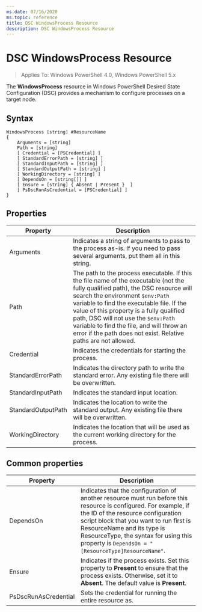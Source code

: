 ```yaml
---
ms.date: 07/16/2020
ms.topic: reference
title: DSC WindowsProcess Resource
description: DSC WindowsProcess Resource
---
```

# DSC WindowsProcess Resource

> Applies To: Windows PowerShell 4.0, Windows PowerShell 5.x

The **WindowsProcess** resource in Windows PowerShell Desired State Configuration (DSC) provides a
mechanism to configure processes on a target node.

## Syntax

```Syntax
WindowsProcess [string] #ResourceName
{
    Arguments = [string]
    Path = [string]
    [ Credential = [PSCredential] ]
    [ StandardErrorPath = [string] ]
    [ StandardInputPath = [string] ]
    [ StandardOutputPath = [string] ]
    [ WorkingDirectory = [string] ]
    [ DependsOn = [string[]] ]
    [ Ensure = [string] { Absent | Present }  ]
    [ PsDscRunAsCredential = [PSCredential] ]
}
```

## Properties

|Property |Description |
|---|---|
|Arguments |Indicates a string of arguments to pass to the process as-is. If you need to pass several arguments, put them all in this string. |
|Path |The path to the process executable. If this the file name of the executable (not the fully qualified path), the DSC resource will search the environment `$env:Path` variable to find the executable file. If the value of this property is a fully qualified path, DSC will not use the `$env:Path` variable to find the file, and will throw an error if the path does not exist. Relative paths are not allowed. |
|Credential |Indicates the credentials for starting the process. |
|StandardErrorPath |Indicates the directory path to write the standard error. Any existing file there will be overwritten. |
|StandardInputPath |Indicates the standard input location. |
|StandardOutputPath |Indicates the location to write the standard output. Any existing file there will be overwritten. |
|WorkingDirectory |Indicates the location that will be used as the current working directory for the process. |

## Common properties

|Property |Description |
|---|---|
|DependsOn |Indicates that the configuration of another resource must run before this resource is configured. For example, if the ID of the resource configuration script block that you want to run first is ResourceName and its type is ResourceType, the syntax for using this property is `DependsOn = "[ResourceType]ResourceName"`. |
|Ensure |Indicates if the process exists. Set this property to **Present** to ensure that the process exists. Otherwise, set it to **Absent**. The default value is **Present**. |
|PsDscRunAsCredential |Sets the credential for running the entire resource as. |
